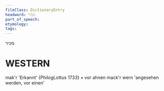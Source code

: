 ```yaml
---
fileClass: DictionaryEntry
headword: מכּיר 
part_of_speech: 
etymology: 
tags: 
---
```

מכּיר

WESTERN
========

mak'r 'Erkannt' {PhilogLottus 1733}
	•	vor ahnen mack'r wern 'angesehen werden, vor einen'